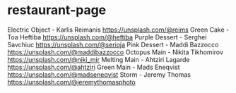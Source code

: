 # restaurant-page

Electric Object - Karlis Reimanis https://unsplash.com/@reims
Green Cake - Toa Heftiba https://unsplash.com/@heftiba
Purple Dessert - 
Serghei Savchiuc https://unsplash.com/@serioja
Pink Dessert - Maddi Bazzocco https://unsplash.com/@maddibazzocco
Octopus Main - Nikita Tikhomirov https://unsplash.com/@niki_mir
Melting Main - Ahtziri Lagarde https://unsplash.com/@ahtziri
Green Main - Mads Eneqvist https://unsplash.com/@madseneqvist
Storm - Jeremy Thomas https://unsplash.com/@jeremythomasphoto